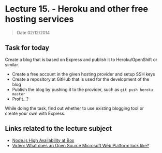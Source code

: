 # Lecture 15. - Heroku and other free hosting services

> Date 02/12/2014


## Task for today

Create a blog that is based on Express and publish it to Heroku/OpenShift or similar.

* Create a free account in the given hosting provider and setup SSH keys
* Create a repository at GitHub that is used for the development of the blog
* Publish the blog by pushing it to the provider, such as `git push heroku master`
* Profit...?

While doing the task, find out whether to use existing blogging tool or create your own with Express.

## Links related to the lecture subject

* [Node.js High Availability at Box](http://tech.blog.box.com/2014/06/node-js-high-availability-at-box/ "Node.js High Availability at Box")
* [Video: What does an Open Source Microsoft Web Platform look like?](https://www.youtube.com/watch?v=VTyiVWAh6v0 "What does an Open Source Microsoft Web Platform look like?")
